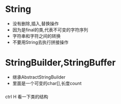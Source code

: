 # String
- 没有删除,插入,替换操作
- 因为是final的类,代表不可变的字符序列
- 字符串和字符之间的转换
- 不要用String去执行拼接操作
# StringBuilder,StringBuffer
- 继承AbstractStringBuilder
- 里面是一个可变的char[],长度count
### 
ctrl H 看一下类的结构